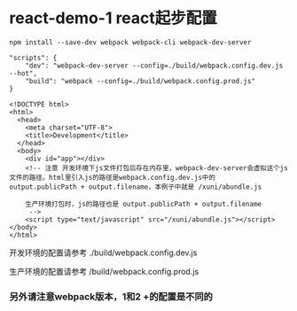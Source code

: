 # react-demo-1 react起步配置
```
npm install --save-dev webpack webpack-cli webpack-dev-server

"scripts": {
    "dev": "webpack-dev-server --config=./build/webpack.config.dev.js --hot",
    "build": "webpack --config=./build/webpack.config.prod.js"
}

<!DOCTYPE html>
<html>
  <head>
    <meta charset="UTF-8">
    <title>Development</title>
  </head>
  <body>
    <div id="app"></div>
    <!-- 注意 开发环境下js文件打包后存在内存里，webpack-dev-server会虚拟这个js文件的路径。html里引入js的路径是webpack.config.dev.js中的  output.publicPath + output.filename，本例子中就是 /xuni/abundle.js

    生产环境打包时，js的路径也是 output.publicPath + output.filename
     -->
    <script type="text/javascript" src="/xuni/abundle.js"></script></body>
</html>

```

开发环境的配置请参考 ./build/webpack.config.dev.js

生产环境的配置请参考 /build/webpack.config.prod.js

### 另外请注意webpack版本，1和2 +的配置是不同的
